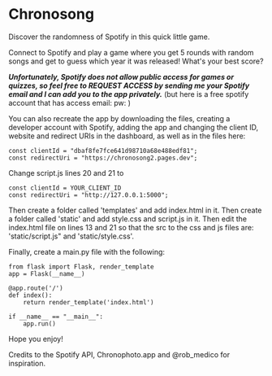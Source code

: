 # Chronosong

Discover the randomness of Spotify in this quick little game.

Connect to Spotify and play a game where you get 5 rounds with random songs and get to guess which year it was released! What's your best score?


***Unfortunately, Spotify does not allow public access for games or quizzes, so feel free to REQUEST ACCESS by sending me your Spotify email and I can add you to the app privately.*** (but here is a free spotify account that has access email: pw: )


You can also recreate the app by downloading the files, creating a developer account with Spotify, adding the app and changing the client ID, website and redirect URIs in the dashboard, as well as in the files here:

```
const clientId = "dbaf8fe7fce641d98710a68e488edf81";
const redirectUri = "https://chronosong2.pages.dev";
```

Change script.js lines 20 and 21
to
```
const clientId = YOUR_CLIENT_ID
const redirectUri = "http://127.0.0.1:5000";
```

Then create a folder called 'templates' and add index.html in it.
Then create a folder called 'static' and add style.css and script.js in it.
Then edit the index.html file on lines 13 and 21 so that the src to the css and js files are: 'static/script.js" and 'static/style.css'.

Finally, create a main.py file with the following:

```
from flask import Flask, render_template
app = Flask(__name__)

@app.route('/')
def index():
    return render_template('index.html')

if __name__ == "__main__":
    app.run()
```


Hope you enjoy!


Credits to the Spotify API, Chronophoto.app and @rob_medico for inspiration.
